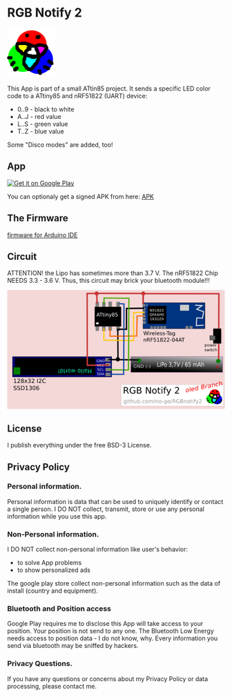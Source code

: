 # RGB Notify 2

![logo](app/src/main/res/drawable-hdpi/icon.png)

This App is part of a small ATtin85 project. It sends a specific LED color code to a ATtiny85 and nRF51822 (UART) device:

  - 0..9 - black to white
  - A..J - red value
  - L..S - green value
  - T..Z - blue value

Some "Disco modes" are added, too!

## App

<a href="https://play.google.com/store/apps/details?id=click.dummer.rgbnotify2" target="_blank">
<img src="https://play.google.com/intl/en_us/badges/images/generic/en-play-badge.png" alt="Get it on Google Play" height="90"/></a>

You can optionaly get a signed APK from here: [APK](https://raw.githubusercontent.com/no-go/RGBnotify2/master/app/app-release.apk)

## The Firmware

[firmware for Arduino IDE](https://raw.githubusercontent.com/no-go/RGBnotify2/master/firmware/firmware.ino)

## Circuit

ATTENTION! the Lipo has sometimes more than 3.7 V. The nRF51822 Chip NEEDS 3.3 - 3.6 V. Thus, this circuit may brick your bluetooth module!!!

![Circuit with ATtin85 and nRF51822](_img/circuit.png)

## License

I publish everything under the free BSD-3 License.

## Privacy Policy

### Personal information.

Personal information is data that can be used to uniquely identify or contact a single person. I DO NOT collect, transmit, store or use any personal information while you use this app.

### Non-Personal information.

I DO NOT collect non-personal information like user's behavior:

 -  to solve App problems
 -  to show personalized ads

The google play store collect non-personal information such as the data of install (country and equipment).

### Bluetooth and Position access

Google Play requires me to disclose this App will take access to your position. Your position is not send to any one. The Bluetooth Low Energy needs access to position data - I do not know, why. Every information you send via bluetooth may be
sniffed by hackers.

### Privacy Questions.

If you have any questions or concerns about my Privacy Policy or data processing, please contact me.
